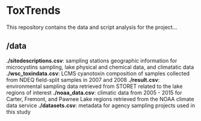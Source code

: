 # ToxTrends

This repository contains the data and script analysis for the project...

## /data

**./sitedescriptions.csv**: sampling stations geographic information for microcystins sampling, lake physical and chemical data, and climatatic data
**./wsc_toxindata.csv**: LCMS cyanotoxin composition of samples collected from NDEQ field-split samples in 2007 and 2008
**./result.csv**: environmental sampling data retrieved from STORET related to the lake regions of interest
**./noaa_data.csv**: climatic data from 2005 - 2015 for Carter, Fremont, and Pawnee Lake regions retrieved from the NOAA climate data service
**./datasets.csv**: metadata for agency sampling projects used in this study
